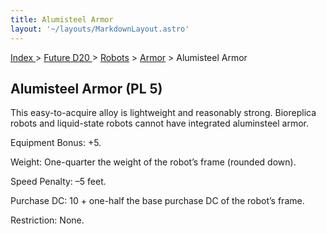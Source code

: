```yaml
---
title: Alumisteel Armor
layout: '~/layouts/MarkdownLayout.astro'
---
```


[ Index ](/) > [ Future D20 ](/future.d20.srd) > [Robots](/future.d20.srd/robots) > [Armor](/future.d20.srd/robots/armor) > Alumisteel Armor

## Alumisteel Armor (PL 5)

This easy-to-acquire alloy is lightweight and reasonably strong. Bioreplica
robots and liquid-state robots cannot have integrated aluminsteel armor.

Equipment Bonus: +5.

Weight: One-quarter the weight of the robot’s frame (rounded down).

Speed Penalty: –5 feet.

Purchase DC: 10 + one-half the base purchase DC of the robot’s frame.

Restriction: None.

